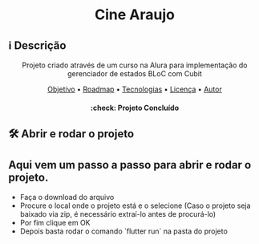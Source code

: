 <h1 align="center">
  Cine Araujo
</h1>

## :information_source: Descrição

<p align="center">
  Projeto criado através de um curso na Alura para implementação do gerenciador de estados BLoC com Cubit
</p>

<p align="center">
  <a href="#objetivo">Objetivo</a> •
  <a href="#roadmap">Roadmap</a> •
  <a href="#tecnologias">Tecnologias</a> •
  <a href="#licenc-a">Licença</a> •
  <a href="#autor">Autor</a>
</p>

<h4 align="center">
  :check: Projeto Concluído
</h4>

## 🛠️ Abrir e rodar o projeto

<h2>Aqui vem um passo a passo para abrir e rodar o projeto.</h2>

<ul>
  <li> Faça o download do arquivo </li>
  <li> Procure o local onde o projeto está e o selecione (Caso o projeto seja baixado via zip, é necessário extraí-lo antes de procurá-lo) </li>
  <li> Por fim clique em OK </li>
  <li> Depois basta rodar o comando `flutter run` na pasta do projeto </li>
</ul>